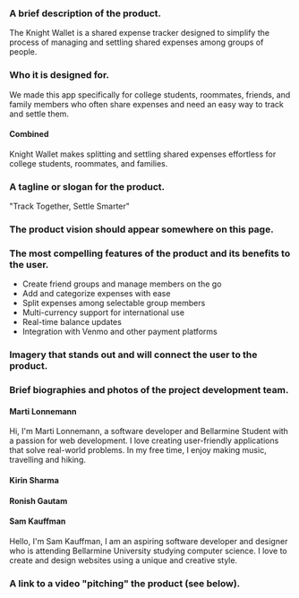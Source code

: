 ### A brief description of the product.
The Knight Wallet is a shared expense tracker designed to simplify the process of managing and settling shared expenses among groups of people.
### Who it is designed for.
We made this app specifically for college students, roommates, friends, and family members who often share expenses and need an easy way to track and settle them.

#### Combined
Knight Wallet makes splitting and settling shared expenses effortless for college students, roommates, and families.

### A tagline or slogan for the product.
"Track Together, Settle Smarter"

### The product vision should appear somewhere on this page.
### The most compelling features of the product and its benefits to the user.
- Create friend groups and manage members on the go
- Add and categorize expenses with ease
- Split expenses among selectable group members
- Multi-currency support for international use
- Real-time balance updates
- Integration with Venmo and other payment platforms
### Imagery that stands out and will connect the user to the product.
### Brief biographies and photos of the project development team.
#### Marti Lonnemann
Hi, I'm Marti Lonnemann, a software developer and Bellarmine Student with a passion for web development. I love creating user-friendly applications that solve real-world problems. In my free time, I enjoy making music, travelling and hiking.
#### Kirin Sharma
#### Ronish Gautam
#### Sam Kauffman
Hello, I'm Sam Kauffman, I am an aspiring software developer and designer who is attending Bellarmine University studying computer science. I love to create and design websites using a unique and creative style.
### A link to a video "pitching" the product (see below).

